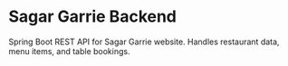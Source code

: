 # Sagar Garrie Backend
Spring Boot REST API for Sagar Garrie website.
Handles restaurant data, menu items, and table bookings.

